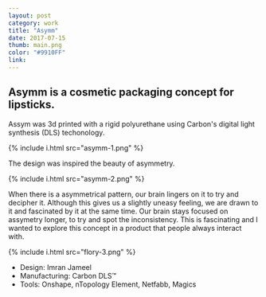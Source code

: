 ```yaml
---
layout: post
category: work
title: "Asymm"
date: 2017-07-15
thumb: main.png
color: "#9910FF"
link: 
---
```


## Asymm is a cosmetic packaging concept for lipsticks.

Assym was 3d printed with a rigid polyurethane using Carbon's digital light synthesis (DLS) techonology.

{% include i.html src="asymm-1.png" %}

The design was inspired the beauty of asymmetry.


{% include i.html src="asymm-2.png" %}

When there is a asymmetrical pattern, our brain lingers on it to try and decipher it. Although this gives us a slightly uneasy feeling, we are drawn to it and fascinated by it at the same time. Our brain stays focused on assymetry longer, to try and spot the inconsistency. This is fascinating and I wanted to explore this concept in a product that people always interact with.

{% include i.html src="flory-3.png" %}


- Design: Imran Jameel
- Manufacturing: Carbon DLS™
- Tools: Onshape, nTopology Element, Netfabb, Magics